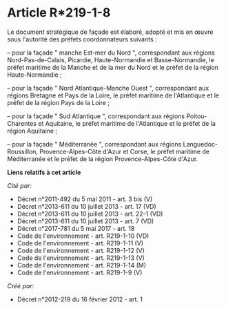 # Article R*219-1-8

Le document stratégique de façade est élaboré, adopté et mis en œuvre sous l'autorité des préfets coordonnateurs suivants :

– pour la façade " manche Est-mer du Nord ", correspondant aux régions Nord-Pas-de-Calais, Picardie, Haute-Normandie et
Basse-Normandie, le préfet maritime de la Manche et de la mer du Nord et le préfet de la région Haute-Normandie ;

– pour la façade " Nord Atlantique-Manche Ouest ", correspondant aux régions Bretagne et Pays de la Loire, le préfet maritime
de l'Atlantique et le préfet de la région Pays de la Loire ;

– pour la façade " Sud Atlantique ", correspondant aux régions Poitou-Charentes et Aquitaine, le préfet maritime de
l'Atlantique et le préfet de la région Aquitaine ;

– pour la façade " Méditerranée ", correspondant aux régions Languedoc-Roussillon, Provence-Alpes-Côte d'Azur et Corse, le
préfet maritime de Méditerranée et le préfet de la région Provence-Alpes-Côte d'Azur.

**Liens relatifs à cet article**

_Cité par_:

  - Décret n°2011-492 du 5 mai 2011 - art. 3 bis (V)
  - Décret n°2013-611 du 10 juillet 2013 - art. 17 (VD)
  - Décret n°2013-611 du 10 juillet 2013 - art. 22-1 (VD)
  - Décret n°2013-611 du 10 juillet 2013 - art. 7 (VD)
  - Décret n°2017-781 du 5 mai 2017 - art. 18
  - Code de l'environnement - art. R219-1-10 (VD)
  - Code de l'environnement - art. R219-1-11 (V)
  - Code de l'environnement - art. R219-1-12 (V)
  - Code de l'environnement - art. R219-1-13 (V)
  - Code de l'environnement - art. R219-1-14 (M)
  - Code de l'environnement - art. R219-1-9 (V)

_Créé par_:

  - Décret n°2012-219 du 16 février 2012 - art. 1
